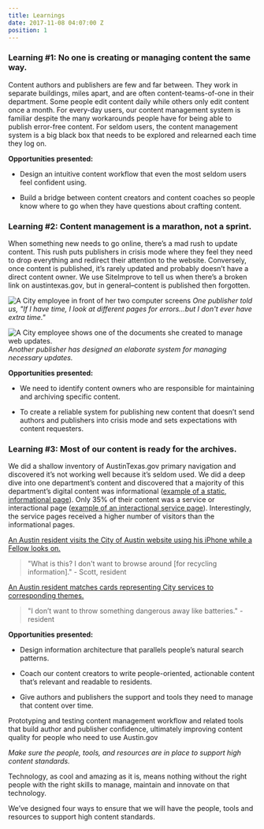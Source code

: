 ```yaml
---
title: Learnings
date: 2017-11-08 04:07:00 Z
position: 1
---
```


### Learning #1: No one is creating or managing content the same way.

Content authors and publishers are few and far between. They work in separate buildings, miles apart, and are often content-teams-of-one in their department. Some people edit content daily while others only edit content once a month. For every-day users, our content management system is familiar despite the many workarounds people have for being able to publish error-free content. For seldom users, the content management system is a big black box that needs to be explored and relearned each time they log on.

**Opportunities presented:**

* Design an intuitive content workflow that even the most seldom users feel confident using.

* Build a bridge between content creators and content coaches so people know where to go when they have questions about crafting content.

### Learning #2: Content management is a marathon, not a sprint.

When something new needs to go online, there’s a mad rush to update content. This rush puts publishers in crisis mode where they feel they need to drop everything and redirect their attention to the website. Conversely, once content is published, it’s rarely updated and probably doesn’t have a direct content owner. We use SiteImprove to tell us when there’s a broken link on austintexas.gov, but in general–content is published then forgotten. 

![A City employee in front of her two computer screens](/uploads/employee-two-screens.jpg) 
*One publisher told us, "If I have time, I look at different pages for errors...but I don't ever have extra time."*

![A City employee shows one of the documents she created to manage web updates.](/uploads/employee-laptop-min.jpg)
*Another publisher has designed an elaborate system for managing necessary updates.*

**Opportunities presented:**

* We need to identify content owners who are responsible for maintaining and archiving specific content.

* To create a reliable system for publishing new content that doesn’t send authors and publishers into crisis mode and sets expectations with content requesters.

### Learning #3: Most of our content is ready for the archives.

We did a shallow inventory of AustinTexas.gov primary navigation and discovered it’s not working well because it’s seldom used. We did a deep dive into one department’s content and discovered that a majority of this department’s digital content was informational ([example of a static, informational page](http://www.austintexas.gov/department/austin-resource-recovery/services)). Only 35% of their content was a service or interactional page ([example of an interactional service page](http://www.austintexas.gov/page/my-collection-schedule)). Interestingly, the service pages received a higher number of visitors than the informational pages.

[An Austin resident visits the City of Austin website using his iPhone while a Fellow looks on.](/uploads/outdoor-mobile-testing.jpg)
>"What is this? I don't want to browse around [for recycling information]." - Scott, resident

[An Austin resident matches cards representing City services to corresponding themes.](/uploads/outdoor-card-sorting.jpg)
>"I don’t want to throw something dangerous away like batteries." - resident

**Opportunities presented:**

* Design information architecture that parallels people’s natural search patterns.

* Coach our content creators to write people-oriented, actionable content that’s relevant and readable to residents.

* Give authors and publishers the support and tools they need to manage that content over time.

Prototyping and testing content management workflow and related tools that build author and publisher confidence, ultimately  improving content quality for people who need to use Austin.gov

*Make sure the people, tools, and resources are in place to support high content standards.*

Technology, as cool and amazing as it is, means nothing without the right people with the right skills to manage, maintain and innovate on that technology. 

We’ve designed four ways to ensure that we will have the people, tools and resources to support high content standards.